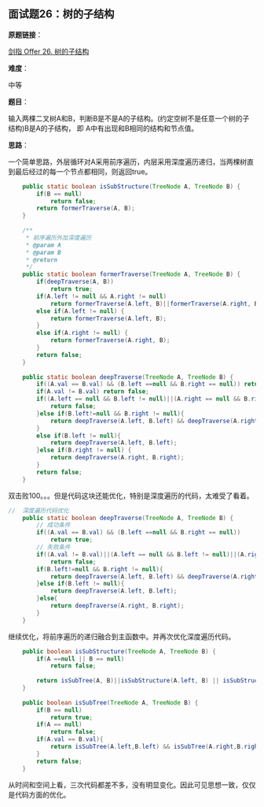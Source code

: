 ## 面试题26：树的子结构

**原题链接**：

[剑指 Offer 26. 树的子结构](https://leetcode-cn.com/problems/shu-de-zi-jie-gou-lcof/)

**难度**：

中等

**题目**：

输入两棵二叉树A和B，判断B是不是A的子结构。(约定空树不是任意一个树的子结构)B是A的子结构， 即 A中有出现和B相同的结构和节点值。

**思路**：

一个简单思路，外层循环对A采用前序遍历，内层采用深度遍历递归，当两棵树直到最后经过的每一个节点都相同，则返回true。

```java
	public static boolean isSubStructure(TreeNode A, TreeNode B) {
		if(B == null) 
			return false;
		return formerTraverse(A, B);
    }
	
	/**
	 * 前序遍历外加深度遍历
	 * @param A
	 * @param B
	 * @return
	 */
	public static boolean formerTraverse(TreeNode A, TreeNode B) {
		if(deepTraverse(A, B))
			return true;
		if(A.left != null && A.right != null)
			return formerTraverse(A.left, B)||formerTraverse(A.right, B);
		else if(A.left != null) {
			return formerTraverse(A.left, B);
		}
		else if(A.right != null) {
			return formerTraverse(A.right, B);
		}
		return false;
	}
	
	public static boolean deepTraverse(TreeNode A, TreeNode B) {
		if((A.val == B.val) && (B.left ==null && B.right == null)) return true;
		if(A.val != B.val) return false;
		if((A.left == null && B.left != null)||(A.right == null && B.right != null)) {
			return false;
		}else if(B.left!=null && B.right != null){
			return deepTraverse(A.left, B.left) && deepTraverse(A.right, B.right);
		}
		else if(B.left != null){
			return deepTraverse(A.left, B.left);
		}else if(B.right != null) {
			return deepTraverse(A.right, B.right);
		}
		return false;
	}
```

双击败100。。。但是代码这块还能优化，特别是深度遍历的代码，太难受了看着。

```java
//	深度遍历代码优化
	public static boolean deepTraverse(TreeNode A, TreeNode B) {
		// 成功条件
		if((A.val == B.val) && (B.left ==null && B.right == null)) 
			return true;
		// 失败条件
		if((A.val != B.val)||(A.left == null && B.left != null)||(A.right == null && B.right != null)) 
			return false;
		if(B.left!=null && B.right != null){
			return deepTraverse(A.left, B.left) && deepTraverse(A.right, B.right);
		}else if(B.left != null){
			return deepTraverse(A.left, B.left);
		}else{
			return deepTraverse(A.right, B.right);
		}
	}
```
继续优化，将前序遍历的递归融合到主函数中。并再次优化深度遍历代码。
```java
	public boolean isSubStructure(TreeNode A, TreeNode B) {
		if(A ==null || B == null) 
			return false;
		
		return isSubTree(A, B)||isSubStructure(A.left, B) || isSubStructure(A.right, B);
    }
	
	public boolean isSubTree(TreeNode A, TreeNode B) {
		if(B == null)
			return true;
		if(A == null)
			return false;
		if(A.val == B.val){
            return isSubTree(A.left,B.left) && isSubTree(A.right,B.right);
        }
		return false;
	}
```
从时间和空间上看，三次代码都差不多，没有明显变化。因此可见思想一致，仅仅是代码方面的优化。